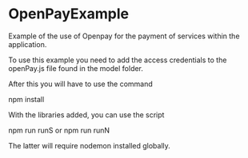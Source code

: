 # OpenPayExample
Example of the use of Openpay for the payment of services within the application.

To use this example you need to add the access credentials to the openPay.js file found in the model folder.

After this you will have to use the command

npm install

With the libraries added, you can use the script

npm run runS or npm run runN

The latter will require nodemon installed globally.